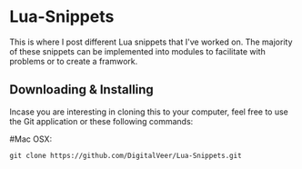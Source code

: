 # Lua-Snippets
This is where I post different Lua snippets that I've worked on. The majority of these snippets can be implemented into modules to facilitate with problems or to create a framwork.


Downloading & Installing
-----

Incase you are interesting in cloning this to your computer, feel free to use the Git application or these following commands:


#Mac OSX:

`git clone https://github.com/DigitalVeer/Lua-Snippets.git`
